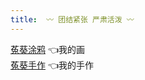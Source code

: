 ```yaml
---
title:  〰️ 团结紧张 严肃活泼 〰️
---
```



[菟葵涂鸦](http://tukui-draw.lofter.com/) 👈我的画
<br>
[菟葵手作](http://tukui-handmake.lofter.com/) 👈我的手作
